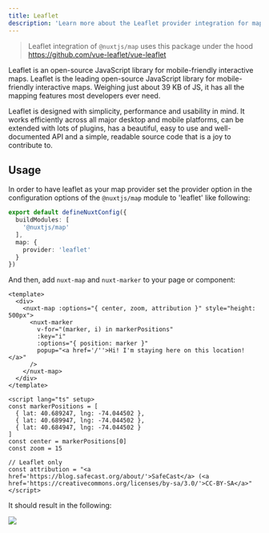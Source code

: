 ```yaml
---
title: Leaflet
description: 'Learn more about the Leaflet provider integration for map module.'
---
```


> Leaflet integration of `@nuxtjs/map` uses this package under the hood <https://github.com/vue-leaflet/vue-leaflet>

Leaflet is an open-source JavaScript library for mobile-friendly interactive maps. Leaflet is the leading open-source JavaScript library for mobile-friendly interactive maps. Weighing just about 39 KB of JS, it has all the mapping features most developers ever need.

Leaflet is designed with simplicity, performance and usability in mind. It works efficiently across all major desktop and mobile platforms, can be extended with lots of plugins, has a beautiful, easy to use and well-documented API and a simple, readable source code that is a joy to contribute to.

## Usage

In order to have leaflet as your map provider set the provider option in the configuration options of the `@nuxtjs/map` module to 'leaflet' like following:

```ts
export default defineNuxtConfig({
  buildModules: [
    '@nuxtjs/map'
  ],
  map: {
    provider: 'leaflet'
  }
})
```

And then, add `nuxt-map` and `nuxt-marker` to your page or component:

```vue
<template>
  <div>
    <nuxt-map :options="{ center, zoom, attribution }" style="height: 500px">
      <nuxt-marker
        v-for="(marker, i) in markerPositions"
        :key="i"
        :options="{ position: marker }"
        popup="<a href='/''>Hi! I'm staying here on this location!</a>"
      />
    </nuxt-map>
  </div>
</template>

<script lang="ts" setup>
const markerPositions = [
  { lat: 40.689247, lng: -74.044502 },
  { lat: 40.689947, lng: -74.044502 },
  { lat: 40.684947, lng: -74.044502 }
]
const center = markerPositions[0]
const zoom = 15

// Leaflet only
const attribution = "<a href='https://blog.safecast.org/about/'>SafeCast</a> (<a href='https://creativecommons.org/licenses/by-sa/3.0/'>CC-BY-SA</a>"
</script>
```

It should result in the following:

<img src="/leaflet.png"/>
